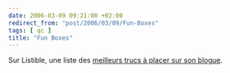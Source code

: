 ```yaml
---
date: 2006-03-09 09:21:00 +02:00
redirect_from: "post/2006/03/09/Fun-Boxes"
tags: [ qc ]
title: "Fun Boxes"
---
```


Sur Listible, une liste des [meilleurs
trucs à placer sur son blogue](http://www.listible.com/list/best-stuff-tu-put-on-your-blog-sidebar).
